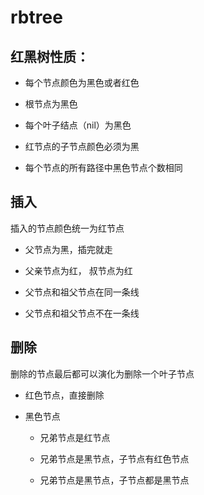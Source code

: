 # rbtree

## 红黑树性质：

+ 每个节点颜色为黑色或者红色

+ 根节点为黑色

+ 每个叶子结点（nil）为黑色

+ 红节点的子节点颜色必须为黑

+ 每个节点的所有路径中黑色节点个数相同

## 插入

插入的节点颜色统一为红节点

+ 父节点为黑，插完就走


+ 父亲节点为红， 叔节点为红

+ 父节点和祖父节点在同一条线

+ 父节点和祖父节点不在一条线

## 删除

删除的节点最后都可以演化为删除一个叶子节点

+ 红色节点，直接删除


+ 黑色节点

	- 兄弟节点是红节点

	- 兄弟节点是黑节点，子节点有红色节点
	- 兄弟节点是黑节点，子节点都是黑节点


